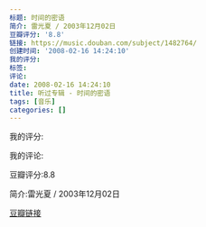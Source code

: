 ```yaml
---
标题: 时间的密语
简介: 雷光夏 / 2003年12月02日
豆瓣评分: '8.8'
链接: https://music.douban.com/subject/1482764/
创建时间: '2008-02-16 14:24:10'
我的评分:
标签:
评论:
date: 2008-02-16 14:24:10
title: 听过专辑 - 时间的密语
tags: [音乐]
categories: []
---
```


我的评分:

我的评论:

豆瓣评分:8.8

简介:雷光夏 / 2003年12月02日

[豆瓣链接](https://music.douban.com/subject/1482764/)

